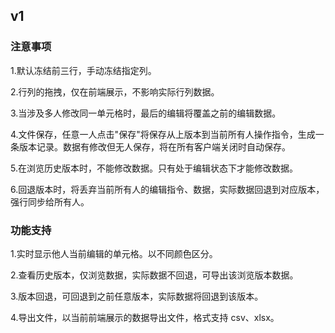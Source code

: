## v1

### 注意事项

1.默认冻结前三行，手动冻结指定列。

2.行列的拖拽，仅在前端展示，不影响实际行列数据。

3.当涉及多人修改同一单元格时，最后的编辑将覆盖之前的编辑数据。

4.文件保存，任意一人点击"保存"将保存从上版本到当前所有人操作指令，生成一条版本记录。数据有修改但无人保存，将在所有客户端关闭时自动保存。

5.在浏览历史版本时，不能修改数据。只有处于编辑状态下才能修改数据。

6.回退版本时，将丢弃当前所有人的编辑指令、数据，实际数据回退到对应版本，强行同步给所有人。

### 功能支持

1.实时显示他人当前编辑的单元格。以不同颜色区分。

2.查看历史版本，仅浏览数据，实际数据不回退，可导出该浏览版本数据。

3.版本回退，可回退到之前任意版本，实际数据将回退到该版本。

4.导出文件，以当前前端展示的数据导出文件，格式支持 csv、xlsx。


